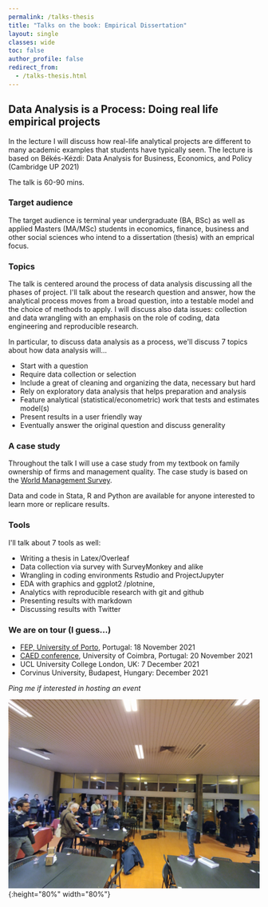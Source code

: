 ```yaml
---
permalink: /talks-thesis
title: "Talks on the book: Empirical Dissertation"
layout: single
classes: wide
toc: false
author_profile: false
redirect_from:
  - /talks-thesis.html
---
```



## Data Analysis is a Process: Doing real life empirical projects 

In the lecture I will discuss how real-life analytical projects are different to many academic examples that students have typically seen. 
The lecture is based on Békés-Kézdi: Data Analysis for Business, Economics, and Policy (Cambridge UP 2021) 

The talk is 60-90 mins. 

### Target audience
The target audience is terminal year undergraduate  (BA, BSc) as well as applied Masters (MA/MSc) students in economics, finance, business and other social sciences who intend to a dissertation (thesis) with an emprical focus. 


### Topics
The talk is centered around the process of data analysis discussing all the phases of project. I'll talk about the research question and answer, how the analytical process moves from a broad question, into a testable model and the choice of methods to apply. I will discuss also data issues: collection and data wrangling with an emphasis on the role of coding, data engineering and reproducible research. 

In particular, to discuss data analysis as a process, we'll discuss 7 topics about how data analysis will...

 * Start with a question
 * Require data collection or selection
 * Include a great of cleaning and organizing the data, necessary but hard 
 * Rely on exploratory data analysis that helps preparation and analysis 
 * Feature analytical (statistical/econometric) work that tests and estimates model(s)  
 * Present results in a user friendly way
 * Eventually answer the original question and discuss generality



### A case study
Throughout the talk I will use a case study from my textbook on family ownership of firms and management quality. The case study is based on the [World Management Survey](https://gabors-data-analysis.com/casestudies/#ch21a-founderfamily-ownership-and-quality-of-management).

Data and code in Stata, R and Python are available for anyone interested to learn more or replicare results. 

### Tools
 I'll talk about 7 tools as well: 
 * Writing a thesis in Latex/Overleaf 
 * Data collection via survey with SurveyMonkey and alike 
 * Wrangling in coding environments Rstudio and ProjectJupyter
 * EDA with graphics and ggplot2 /plotnine, 
 * Analytics with reproducible research with git and github
 * Presenting results with markdown 
 * Discussing results with Twitter




### We are on tour (I guess...)

* [FEP, University of Porto](https://sigarra.up.pt/fep/pt/noticias_geral.ver_noticia?p_nr=37529), Portugal: 18 November 2021
* [CAED conference](https://www.uc.pt/en/uid/ceber/CAED2021/schedule), University of Coimbra, Portugal: 20 November 2021 
* UCL University College London, UK: 7 December 2021
* Corvinus University, Budapest, Hungary: December 2021

*Ping me if interested in hosting an event*

![Coimbra](images/coimbra.jpg){:height="80%" width="80%"}

